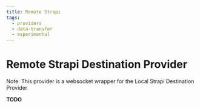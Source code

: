 ```yaml
---
title: Remote Strapi
tags:
  - providers
  - data-transfer
  - experimental
---
```


# Remote Strapi Destination Provider

Note: This provider is a websocket wrapper for the Local Strapi Destination Provider

**TODO**
